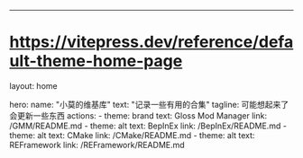 ---
# https://vitepress.dev/reference/default-theme-home-page
layout: home

hero:
  name: "小莫的维基库"
  text: "记录一些有用的合集"
  tagline: 可能想起来了会更新一些东西
  actions:
    - theme: brand
      text: Gloss Mod Manager
      link: /GMM/README.md
    - theme: alt
      text: BepInEx
      link: /BepInEx/README.md
    - theme: alt
      text: CMake
      link: /CMake/README.md
    - theme: alt
      text: REFramework
      link: /REFramework/README.md
    

